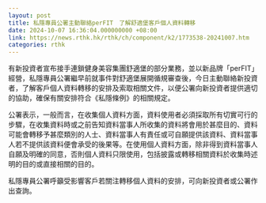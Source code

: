 ```yaml
---
layout: post
title: 私隱專員公署主動聯絡perFIT　了解舒適堡客戶個人資料轉移
date: 2024-10-07 16:36:04.000000000 +08:00
link: https://news.rthk.hk/rthk/ch/component/k2/1773538-20241007.htm
categories: rthk
---
```


有新投資者宣布接手連鎖健身美容集團舒適堡的部分業務，並以新品牌「perFIT」經營，私隱專員公署繼早前就事件對舒適堡展開循規審查後，今日主動聯絡新投資者，了解客戶個人資料轉移的安排及索取相關文件，以便公署向新投資者提供適切的協助，確保有關安排符合《私隱條例》的相關規定。

公署表示，一般而言，在收集個人資料方面，資料使用者必須採取所有切實可行的步驟，在收集資料時或之前告知資料當事人所收集的資料將會用於甚麼目的、資料可能會轉移予甚麼類別的人士、資料當事人有責任或可自願提供該資料、資料當事人若不提供該資料便會承受的後果等。在使用個人資料方面，除非得到資料當事人自願及明確的同意，否則個人資料只限使用，包括披露或轉移相關資料於收集時述明的目的或直接相關的目的。
 
私隱專員公署呼籲受影響客戶若關注轉移個人資料的安排，可向新投資者或公署作出查詢。
